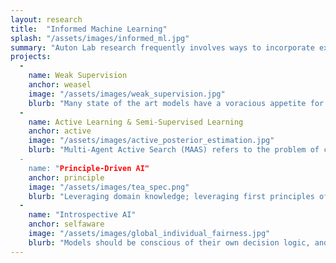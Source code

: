 ```yaml
---
layout: research
title:  "Informed Machine Learning"
splash: "/assets/images/informed_ml.jpg"
summary: "Auton Lab research frequently involves ways to incorporate expert knowledge into AI systems. This ranges from research on how to effectively have experts label vast amounts of data, to incorporating feedback in active learning frameworks, to formal verification of model adherence to domain-specific constraints and design specifications. We take AI outside the cozy spot of data-driven approach. Standard AI relies primarily on what can be learned from data, however, data is just a limited projection of reality. Auton lab is working on multiple exciting avenues to make AI and ML smarter."
projects:
  - 
    name: Weak Supervision
    anchor: weasel
    image: "/assets/images/weak_supervision.jpg"
    blurb: "Many state of the art models have a voracious appetite for labeled data, which is hard to provide in contexts where subject matter experts are the only people capable of providing annotations. The weak supervision paradigm replaces labeling of individual data samples with the creation of labeling functions. Auton lab work expands this paradigm to increase the efficiency and flexibility of the data programming framework."
  -
    name: Active Learning & Semi-Supervised Learning
    anchor: active
    image: "/assets/images/active_posterior_estimation.jpg"
    blurb: "Multi-Agent Active Search (MAAS) refers to the problem of coordinating a team of agents to actively search for a sparse set of targets in an unknown domain. MAAS applications include robotic search-and-rescue, gas-leak detection, military reconnaissance and disaster relief. Despite the recent interest in MAAS technologies, pilots often face significant coordination challenges, preventing the effective deployment of drones in the field. Consequently, Auton Lab focuses on developing algorithms and theory to help enable next generation MAAS applications.
  -
    name: "Principle-Driven AI"
    anchor: principle
    image: "/assets/images/tea_spec.png"
    blurb: "Leveraging domain knowledge; leveraging first principles of physics/chemistry/biology; leveraging common sense and demonstrating common sense. The utility of machine learning is that it will learn useful policies from data, however it is an open question of how to incorporate domain-specific constraints into the training process. Auton Lab works to help SMEs to codify their knowledge in a way that informs the model fitting process, including physics informed algorithms, as well as informing the testing process, including model-centric verification of adherence to design specifications and statistical evaluation of business metrics."
  -
    name: "Introspective AI"
    anchor: selfaware
    image: "/assets/images/global_individual_fairness.jpg"
    blurb: "Models should be conscious of their own decision logic, and able to admit what they can and cannot do. Building systems that exhibit algorithmic fairness."
---
```



<!-- Notes


-->


  

